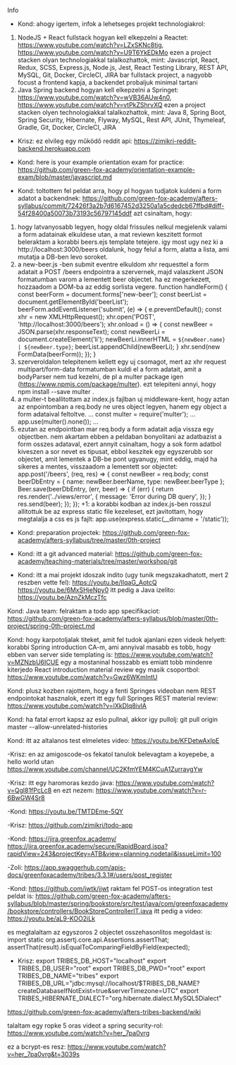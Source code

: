Info

- Kond: ahogy igertem, infok a lehetseges projekt technologiakrol:
1. NodeJS + React fullstack
hogyan kell elkepzelni a Reactet: https://www.youtube.com/watch?v=LZxSKNc8tig, https://www.youtube.com/watch?v=U9T6YkEDkMo
ezen a project stacken olyan technologiakkal talalkozhattok, mint: Javascript, React, Redux, SCSS, Express.js, Node.js, Jest, React Testing Library, REST API, MySQL, Git, Docker, CircleCI, JIRA
bar fullstack project, a nagyobb focust a frontend kapja, a backendet probaljuk minimal tartani
2. Java Spring backend
hogyan kell elkepzelni a Springet: https://www.youtube.com/watch?v=wVB36AUw4n0, https://www.youtube.com/watch?v=vtPkZShrvXQ
ezen a project stacken olyen technologiakkal talalkozhattok, mint: Java 8, Spring Boot, Spring Security, Hibernate, Flyway, MySQL, Rest API, JUnit, Thymeleaf, Gradle, Git, Docker, CircleCI, JIRA

- Krisz: ez elvileg egy működő reddit api: https://zimikri-reddit-backend.herokuapp.com

- Kond: here is your example orientation exam for practice:
https://github.com/green-fox-academy/orientation-example-exam/blob/master/javascript.md

- Kond:
toltottem fel peldat arra, hogy pl hogyan tudjatok kuldeni a form adatot a backendnek:
https://github.com/green-fox-academy/afters-syllabus/commit/72426f3a2b7d6167452d3250a1a5cdedcb67ffbd#diff-54f28400a50073b73193c56797145ddf
azt csinaltam, hogy:
1. hogy latvanyosabb legyen, hogy oldal frissules nelkul megjelenik valami a form adatainak elkuldese utan, a mat reviewn keszitett formot beleraktam a korabbi beers.ejs  template tetejere. igy most ugy nez ki a http://localhost:3000/beers oldalunk, hogy felul a form, alatta a lista, ami mutatja a DB-ben levo soroket.
2. a new-beer.js -ben submit eventre elkuldom xhr requesttel a form adatait a POST /beers  endpointra a szervernek, majd valaszkent JSON formatumban varom a lementett beer objectet. ha ez megerkezett, hozzaadom a DOM-ba az eddig sorlista vegere.
function handleForm() {
  const beerForm = document.forms['new-beer'];
  const beerList = document.getElementById('beerList');
  beerForm.addEventListener('submit', (e) => {
    e.preventDefault();
    const xhr = new XMLHttpRequest();
    xhr.open('POST', 'http://localhost:3000/beers');
    xhr.onload = () => {
      const newBeer = JSON.parse(xhr.responseText);
      const newBeerLi = document.createElement('li');
      newBeerLi.innerHTML = `${newBeer.name} | ${newBeer.type}`;
      beerList.appendChild(newBeerLi);
    }
    xhr.send(new FormData(beerForm));
  });
}
3. szerveroldalon telepitenem kellett egy uj csomagot, mert az xhr request multipart/form-data formatumban kuldi el a form adatait, amit a bodyParser nem tud kezelni, de pl a multer package igen (https://www.npmjs.com/package/multer). ezt telepiteni annyi, hogy
npm install --save multer .
4. a multer-t beallitottam az index.js fajlban uj middleware-kent, hogy aztan az enpointomban a req.body ne ures object legyen, hanem egy object a form adataival feltoltve.
...
const multer = require('multer');
...
app.use(multer().none()); 
...
5. ezutan az endpointban mar req.body  a form adatait adja vissza egy objectben. nem akartam ebben a peldaban bonyolitani az adatbazist a form osszes adataval, ezert annyit csinaltam, hogy a sok form adatbol kiveszen a sor nevet es tipusat, ebbol keszitek egy egyszerubb sor objectet, amit lementek a DB-be pont ugyanugy, mint eddig, majd ha sikeres a mentes, visszaadom a lementett sor objectet:
app.post('/beers', (req, res) => {
    const newBeer = req.body;
    const beerDbEntry = { name: newBeer.beerName, type: newBeer.beerType };
    Beer.save(beerDbEntry, (err, beer) => {
      if (err) {
        return res.render('../views/error', {
          message: 'Error during DB query',
        });
      }
      res.send(beer);
    });
  });
+1: a korabbi kodban az index.js-ben rosszul allitottuk be az express static file kezeleset, ezt javitottam, hogy megtalalja a css es js fajlt:
app.use(express.static(__dirname + '/static'));

- Kond:
preparation projectek:
https://github.com/green-fox-academy/afters-syllabus/tree/master/0th-project

- Kond:
itt a git advanced material:
https://github.com/green-fox-academy/teaching-materials/tree/master/workshop/git

- Kond:
itt a mai projekt idoszak indito (ugy tunik megszakadhatott, mert 2 reszben vette fel):
https://youtu.be/lIqaG_AotcQ
https://youtu.be/6MxSHjeNpy0
itt pedig a Java izelito:
https://youtu.be/AznZkMczTfc

Kond:
Java team:
felraktam a todo app specifikaciot:
https://github.com/green-fox-academy/afters-syllabus/blob/master/0th-project/spring-0th-project.md

Kond:
hogy karpotoljalak titeket, amit fel tudok ajanlani ezen videok helyett:
korabbi Spring introduction CA-m, ami annyival masabb es tobb, hogy ebben van server side templating is: https://www.youtube.com/watch?v=MZNzbU6ICUE
egy a mostaninal hosszabb es emiatt tobb mindenre kiterjedo React introduction material review egy masik csoportbol: https://www.youtube.com/watch?v=Gwz6WKmlntU

Kond:
plusz kozben rajottem, hogy a fenti Springes videoban nem REST endpointokat hasznalok, ezert itt egy full Springes REST material review:
https://www.youtube.com/watch?v=lXkDlq8ivlA

Kond:
ha fatal errort kapsz az eslo pullnal, akkor igy pullolj:
git pull origin master --allow-unrelated-histories

Kond:
itt az altalanos test elmeletes video:
https://youtu.be/KFDetwAxIpE

-Krisz:
en az amigoscode-os fekatol tanulok
belevagtam a koyepebe, a hello world utan
https://www.youtube.com/channel/UC2KfmYEM4KCuA1ZurravgYw

-Krisz:
itt egy haromoras kezdo java: https://www.youtube.com/watch?v=Qgl81fPcLc8
en ezt nezem: https://www.youtube.com/watch?v=r-6BwGW4Sr8

-Kond:
https://youtu.be/TMTDEme-5QY

-Krisz:
https://github.com/zimikri/todo-app

-Kond:
https://jira.greenfox.academy/
https://jira.greenfox.academy/secure/RapidBoard.jspa?rapidView=243&projectKey=ATB&view=planning.nodetail&issueLimit=100

-Zoli:
https://app.swaggerhub.com/apis-docs/greenfoxacademy/tribes/3.3.1#/users/post_register

-Kond:
https://github.com/jwtk/jjwt
raktam fel POST-os integration test peldat is:
https://github.com/green-fox-academy/afters-syllabus/blob/master/spring/bookstore/src/test/java/com/greenfoxacademy/bookstore/controllers/BookStoreControllerIT.java
itt pedig a video:
https://youtu.be/aL9-KOO2iLk

es megtalaltam az egyszoros 2 objectet osszehasonlitos megoldast is:
import static org.assertj.core.api.Assertions.assertThat;
assertThat(result).isEqualToComparingFieldByField(expected);

- Krisz:
export TRIBES_DB_HOST="localhost"
export TRIBES_DB_USER="root"
export TRIBES_DB_PWD="root"
export TRIBES_DB_NAME="tribes"
export TRIBES_DB_URL="jdbc:mysql://localhost/$TRIBES_DB_NAME?createDatabaseIfNotExist=true&serverTimezone=UTC"
export TRIBES_HIBERNATE_DIALECT="org.hibernate.dialect.MySQL5Dialect"

https://github.com/green-fox-academy/afters-tribes-backend/wiki

talaltam egy ropke 5 oras videot a spring security-rol: https://www.youtube.com/watch?v=her_7pa0vrg

ez a bcrypt-es resz: https://www.youtube.com/watch?v=her_7pa0vrg&t=3039s









